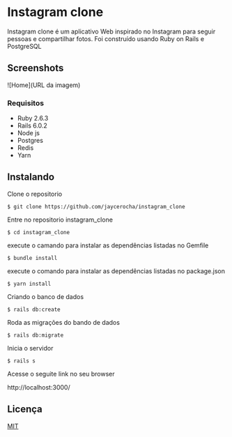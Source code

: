 # Instagram clone
Instagram clone é um aplicativo  Web inspirado no Instagram para seguir pessoas e compartilhar fotos. Foi construído usando Ruby on Rails e PostgreSQL


## Screenshots

![Home](URL da imagem)

  

### Requisitos
  - Ruby 2.6.3
  - Rails 6.0.2
  - Node js
  - Postgres
  - Redis
  - Yarn
  


## Instalando
Clone o repositorio
````
$ git clone https://github.com/jaycerocha/instagram_clone
````
Entre no repositorio instagram_clone
````
$ cd instagram_clone
````
execute o camando para instalar as dependências listadas no Gemfile
````
$ bundle install
````
execute o comando para instalar as dependências listadas no package.json
````
$ yarn install
````
Criando o banco de dados
````
$ rails db:create
````
Roda as migrações do bando de dados
````
$ rails db:migrate
````
Inicia o servidor
````
$ rails s
````  
Acesse o seguite link no seu browser

http://localhost:3000/

Licença
----

[MIT](https://opensource.org/licenses/MIT)